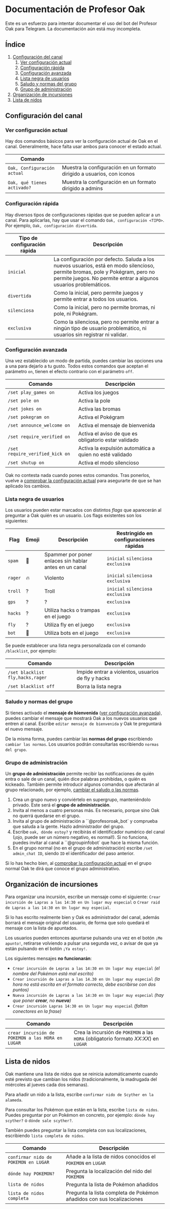 # Documentación de Profesor Oak

Este es un esfuerzo para intentar documentar el uso del bot del Profesor Oak para Telegram. La documentación aún está muy incompleta.

## Índice

1. [Configuración del canal](#section1)
    1. [Ver configuración actual](#secion11)
    2. [Configuración rápida](#section12)
    3. [Configuración avanzada](#section13)
    4. [Lista negra de usuarios](#section14)
    5. [Saludo y normas del grupo](#section15)
    6. [Grupo de administración](#section16)
2. [Organización de incursiones](#section2)
3. [Lista de nidos](#section3)

## Configuración del canal<a name="section1">

### Ver configuración actual<a name="section11">

Hay dos comandos básicos para ver la configuración actual de Oak en el canal. Generalmente, hace falta usar ambos para conocer el estado actual.

| Comando |   |
|---------|---|
| `Oak, Configuración actual` | Muestra la configuración en un formato dirigido a usuarios, con iconos |
| `Oak, qué tienes activado?` | Muestra la configuración en un formato dirigido a admins |

### Configuración rápida<a name="section12">

Hay diversos tipos de configuraciones rápidas que se pueden aplicar a un canal. Para aplicarlas, hay que usar el comando `Oak, configuración <TIPO>`. Por ejemplo, `Oak, configuración divertida`.

| Tipo de configuración rápida | Descripción |
|------------------------------|-------------|
| `inicial`    | La configuración por defecto. Saluda a los nuevos usuarios, está en modo silencioso, permite bromas, pole y Pokégram, pero no permite juegos. No permite entrar a algunos usuarios problemáticos. |
| `divertida`  | Como la inicial, pero permite juegos y permite entrar a todos los usuarios. |
| `silenciosa` | Como la inicial, pero no permite bromas, ni pole, ni Pokégram. |
| `exclusiva` | Como la silenciosa, pero no permite entrar a ningún tipo de usuario problemático, ni usuarios sin registrar ni validar. |

### Configuración avanzada<a name="section13">

Una vez establecido un modo de partida, puedes cambiar las opciones una a una para dejarlo a tu gusto. Todos estos comandos que aceptan el parámetro `on`, tienen el efecto contrario con el parámetro `off`.

| Comando | Descripción |
|---------|-------------|
| `/set play_games on` | Activa los juegos |
| `/set pole on`     | Activa la pole |
| `/set jokes on` | Activa las bromas |
| `/set pokegram on` | Activa el Pokégram |
| `/set announce_welcome on` | Activa el mensaje de bienvenida |
| `/set require_verified on` | Activa el aviso de que es obligatorio estar validado |
| `/set require_verified_kick on` | Activa la expulsión automática a quien no esté validado |
| `/set shutup on` | Activa el modo silencioso |

Oak no contesta nada cuando pones estos comandos. Tras ponerlos, vuelve a [comprobar la configuración actual](#secion11) para asegurarte de que se han aplicado los cambios.

### Lista negra de usuarios<a name="section14">

Los usuarios pueden estar marcados con distintos _flags_ que aparecerán al preguntar a Oak quién es un usuario. Los flags existentes son los siguientes:

| Flag | Emoji | Descripción | Restringido en configuraciones rápidas |
|---------|-------------|----|-------------------------|
| `spam` | 📨 | Spammer por poner enlaces sin hablar antes en un canal | `inicial` `silenciosa` `exclusiva` |
| `rager` | 🔥 | Violento | `inicial` `silenciosa` `exclusiva` |
| `troll` | ? | Troll | `inicial` `silenciosa` `exclusiva` |
| `gps` | ? | ? | `exclusiva` |
| `hacks` | ? | Utiliza hacks o trampas en el juego | `exclusiva` |
| `fly` | ? | Utiliza fly en el juego | `exclusiva` |
| `bot` | 🤖 | Utiliza bots en el juego | `exclusiva` |

Se puede establecer una lista negra personalizada con el comando `/blacklist`, por ejemplo:

| Comando | Descripción |
|---------|-------------|
| `/set blacklist fly,hacks,rager` | Impide entrar a violentos, usuarios de fly y hacks |
| `/set blacklist off`     | Borra la lista negra |

### Saludo y normas del grupo<a name="section15">

Si tienes activado el **mensaje de bienvenida** ([ver configuración avanzada](#section13)), puedes cambiar el mensaje que mostrará Oak a los nuevos usuarios que entren al canal. Escribe `editar mensaje de bienvenida` y Oak te preguntará el nuevo mensaje.

De la misma forma, puedes cambiar las **normas del grupo** escribiendo `cambiar las normas`. Los usuarios podrán consultarlas escribiendo `normas del grupo`.

### Grupo de administración<a name="section16">

Un **grupo de administración** permite recibir las notificaciones de quién entra o sale de un canal, quién dice palabras prohibidas, o quién es kickeado. También permite introducir algunos comandos que afectarán al grupo relacionado, por ejemplo, [cambiar el saludo o las normas](#section15).

1. Crea un grupo nuevo y conviértelo en supergrupo, manteniéndolo privado. Este será el **grupo de administración**.
2. Invita al menos a cuatro personas más. Es necesario, porque sino Oak no querrá quedarse en el grupo.
3. Invita al grupo de administración a ``@profesoroak_bot` y comprueba que saluda a la gente. Hazlo administrador del grupo.
4. Escribe `oak, dónde estoy?` y recibirás el identificador numérico del canal (¡ojo, puede ser un número negativo, es normal!). Si no funciona, puedes invitar al canal a ``@groupinfobot` que hace la misma función.
5. En el grupo normal (no en el grupo de administración) escribe `/set admin_chat ID`, siendo `ID` el identificador del paso anterior.

Si lo has hecho bien, al [comprobar la configuración actual](#secion11) en el grupo normal Oak te dirá que conoce el grupo administrativo.

## Organización de incursiones<a name="section2">

Para organizar una incursión, escribe un mensaje como el siguiente:
`Crear incursión de Lapras a las 14:30 en Un lugar muy especial` o `Crear raid de Lapras a las 14:30 en Un lugar muy especial`.

Si lo has escrito realmente bien y Oak es administrador del canal, además borrará el mensaje original del usuario, de forma que solo quedará el mensaje con la lista de apuntados.

Los usuarios pueden entonces apuntarse pulsando una vez en el botón `¡Me apunto!`, retirarse volviendo a pulsar una segunda vez, o avisar de que ya están pulsando en el botón `¡Ya estoy!`.

Los siguientes mensajes **no funcionarán**:

 - `Crear incursión de Lepras a las 14:30 en Un lugar muy especial` _(el nombre del Pokémon está mal escrito)_
 - `Crear incursión de Lapras a las 14.30 en Un lugar muy especial` _(la hora no está escrita en el formato correcto, debe escribirse con dos puntos)_
 - `Nueva incursión de Lapras a las 14:30 en Un lugar muy especial` _(hay que poner **crear**, no **nueva**)_
 - `Crear incursión Lapras 14:30 en Un lugar muy especial` _(faltan conectores en la frase)_


 | Comando                                          | Descripción |
 |--------------------------------------------------|-------------|
 | `crear incursión de POKEMON a las HORA en LUGAR` | Crea la incursión de `POKEMON` a las `HORA` (obligatorio formato _XX:XX_) en `LUGAR` |

## Lista de nidos<a name="section3">

Oak mantiene una lista de nidos que se reinicia automáticamente cuando esté previsto que cambian los nidos (tradicionalmente, la madrugada del miércoles al jueves cada dos semanas).

Para añadir un nido a la lista, escribe `confirmar nido de Scyther en la alameda`.

Para consultar los Pokémon que están en la lista, escribe `lista de nidos`. Puedes preguntar por un Pokémon en concreto, por ejemplo: `dónde hay scyther?` o `dónde sale scyther?`.

También puedes preguntar la lista completa con sus localizaciones, escribiendo `lista completa de nidos`.

| Comando | Descripción |
|---------|-------------|
| `confirmar nido de POKEMON en LUGAR` | Añade a la lista de nidos conocidos el `POKEMON` en `LUGAR` |
| `dónde hay POKEMON?`     | Pregunta la localización del nido del `POKEMON` |
| `lista de nidos`     | Pregunta la lista de Pokémon añadidos |
| `lista de nidos completa`     | Pregunta la lista completa de Pokémon añadidos con sus localizaciones |
